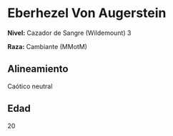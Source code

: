 # Eberhezel Von Augerstein

**Nivel:** Cazador de Sangre (Wildemount) 3

**Raza:** Cambiante (MMotM)

## Alineamiento
Caótico neutral

## Edad
20

